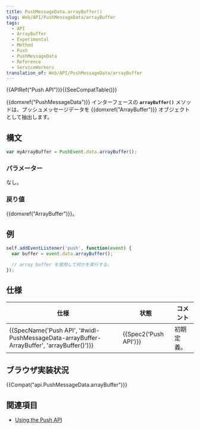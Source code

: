 ```yaml
---
title: PushMessageData.arrayBuffer()
slug: Web/API/PushMessageData/arrayBuffer
tags:
  - API
  - ArrayBuffer
  - Experimental
  - Method
  - Push
  - PushMessageData
  - Reference
  - ServiceWorkers
translation_of: Web/API/PushMessageData/arrayBuffer
---
```

{{APIRef("Push API")}}{{SeeCompatTable()}}

{{domxref("PushMessageData")}} インターフェースの **`arrayBuffer()`** メソッドは、プッシュメッセージデータを {{domxref("ArrayBuffer")}} オブジェクトとして抽出します。

## 構文

```js
var myArrayBuffer = PushEvent.data.arrayBuffer();
```

### パラメーター

なし。

### 戻り値

{{domxref("ArrayBuffer")}}。

## 例

```js
self.addEventListener('push', function(event) {
  var buffer = event.data.arrayBuffer();

  // array buffer を使用して何かを実行する。
});
```

## 仕様

| 仕様                                                                                                                     | 状態                         | コメント   |
| ------------------------------------------------------------------------------------------------------------------------ | ---------------------------- | ---------- |
| {{SpecName('Push API', '#widl-PushMessageData-arrayBuffer-ArrayBuffer', 'arrayBuffer()')}} | {{Spec2('Push API')}} | 初期定義。 |

## ブラウザ実装状況

{{Compat("api.PushMessageData.arrayBuffer")}}

## 関連項目

- [Using the Push API](/ja/docs/Web/API/Push_API/Using_the_Push_API)
